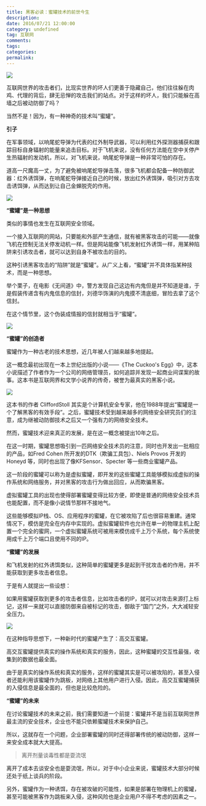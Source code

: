 ```yaml
---
title: 黑客必读：蜜罐技术的前世今生
description:
date: 2016/07/21 12:00:00
category: undefined
tag: 互联网
comments:
tags:
categories:
permalink:
---
```



![](http://upload-images.jianshu.io/upload_images/120563-dea04576a8eefe43.jpg?imageMogr2/auto-orient/strip%7CimageView2/2/w/1240)

互联网世界的攻击者们，比现实世界的坏人们更善于隐藏自己，他们往往躲在肉鸡、代理的背后，肆无忌惮的攻击我们的站点。对于这样的坏人，我们只能躲在高墙之后被动防御了吗？

当然不是！因为，有一种神奇的技术叫“蜜罐”。

<!--more-->

**引子**

在军事领域，以响尾蛇导弹为代表的红外制导武器，可以利用红外探测器捕获和跟踪目标自身辐射的能量来追击目标。对于飞机来说，没有任何方法能在空中关停产生热辐射的发动机，所以，对飞机来说，响尾蛇导弹是一种非常可怕的存在。

道高一尺魔高一丈，为了避免被响尾蛇导弹击落，很多飞机都会配备一种防御武器：红外诱饵弹，在响尾蛇导弹接近自己的时候，放出红外诱饵弹，吸引对方去攻击诱饵弹，从而达到让自己金蝉脱壳的作用。

![](http://upload-images.jianshu.io/upload_images/120563-2b5a0e82a2b9c09d.jpg?imageMogr2/auto-orient/strip%7CimageView2/2/w/1240)

**“蜜罐”是一种思想**

类似的事情也发生在互联网安全领域。

一个接入互联网的网站，只要能和外部产生通信，就有被黑客攻击的可能——就像飞机在控制无法关停发动机一样。但是网站能像飞机发射红外诱饵一样，用某种陷阱来引诱攻击者，就可以达到自身不被攻击的目的。

这种引诱黑客攻击的“陷阱”就是“蜜罐”。从广义上看，“蜜罐”并不具体指某种技术，而是一种思想。

举个栗子，在电影《无间道》中，警方发现自己这边有内鬼但是并不知道是谁，于是假装传递含有内鬼信息的信封，刘德华饰演的内鬼摸不清底细，冒险去拿了这个信封。

在这个情节里，这个伪装成情报的信封就相当于“蜜罐”。

![](http://upload-images.jianshu.io/upload_images/120563-94b05e9a54454a95.jpg?imageMogr2/auto-orient/strip%7CimageView2/2/w/1240)

**“蜜罐”的创造者**

蜜罐作为一种古老的技术思想，近几年被人们越来越多地提起。

这一概念最初出现在一本上世纪出版的小说——《The Cuckoo's Egg》中，这本小说描述了作者作为一个公司的网络管理员，如何追踪并发现一起商业间谍案的故事。这本书是互联网界和文学小说界的传奇，被誉为最真实的黑客小说。

![](http://upload-images.jianshu.io/upload_images/120563-d3d437916779aa31.jpg?imageMogr2/auto-orient/strip%7CimageView2/2/w/1240)

这本书的作者 CliffordStoll 其实是个计算机安全专家，他在1988年提出“蜜罐是一个了解黑客的有效手段”。之后，蜜罐技术受到越来越多的网络安全研究员们的注意，成为继被动防御技术之后又一个强有力的网络安全技术。

然而，蜜罐技术迎来真正的发展，是在这一概念被提出10年之后。

在这一时期，蜜罐思想吸引到一匹网络安全技术员的注意，同时也开发出一批相应的产品，如Fred Cohen 所开发的DTK（欺骗工具包）、Niels Provos 开发的Honeyd 等，同时也出现了像KFSensor、Specter 等一些商业蜜罐产品。

这一阶段的蜜罐可以称为是虚拟蜜罐，即开发的这些蜜罐工具能够模拟成虚拟的操作系统和网络服务，并对黑客的攻击行为做出回应，从而欺骗黑客。

虚拟蜜罐工具的出现也使得部署蜜罐变得比较方便，即使是普通的网络安全技术员也能配置，而不是像小说情节那样不接地气。

这些能够模拟IP栈、OS、应用程序的蜜罐，在它被攻陷了后也很容易重建。通常情况下，模仿是完全在内存中实现的。虚拟蜜罐软件也允许在单一的物理主机上配置一个完全的蜜网，一个虚拟蜜罐系统可被用来模仿成千上万个系统，每个系统使用成千上万个端口且使用不同的IP。

**“蜜罐”的发展**

和飞机发射的红外诱饵类似，这种简单的蜜罐更多是起到干扰攻击者的作用，并不能获取到更多攻击者信息。

于是有人就提出一些设想：

如果用蜜罐获取到更多的攻击者信息，比如攻击者的IP，就可以对攻击来源打上标记，这样一来就可以直接防御来自被标记的攻击，御敌于“国门”之外，大大减轻安全压力。

![](http://upload-images.jianshu.io/upload_images/120563-187853eb2cc8f089.jpg?imageMogr2/auto-orient/strip%7CimageView2/2/w/1240)

在这种指导思想下，一种新时代的蜜罐产生了：高交互蜜罐。

高交互蜜罐提供真实的操作系统和真实的服务，因此，这种蜜罐的交互性最强，收集到的数据也最全面。

由于是真实的操作系统和真实的服务，这样的蜜罐其实是可以被攻陷的，甚至入侵者还能利用该蜜罐作为跳板，对网络上其他用户进行入侵。因此，高交互蜜罐捕获的入侵信息是最全面的，但也是比较危险的。

**“蜜罐”的未来**

在讨论蜜罐技术的未来之前，我们需要知道一个前提：蜜罐并不是当前互联网世界最主流的安全技术，企业也不能只依赖蜜罐技术来保护自己。

所以，这就存在一个问题，企业部署蜜罐的同时还得部署传统的被动防御，这样一来安全成本就大大提高。

>离开剂量谈毒性都是耍流氓

离开了成本去谈安全也是耍流氓，所以，对于中小企业来说，蜜罐技术大部分时候还处于纸上谈兵的阶段。

另外，蜜罐作为一种诱饵，存在被攻破的可能性，如果是部署在物理机上的蜜罐，甚至可能被黑客作为跳板来入侵，这种风险也是企业用户不得不考虑的因素之一。